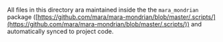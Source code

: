 All files in this directory ara maintained inside the the `mara_mondrian` package ([https://github.com/mara/mara-mondrian/blob/master/.scripts/](https://github.com/mara/mara-mondrian/blob/master/.scripts/)) and automatically synced to project code.

